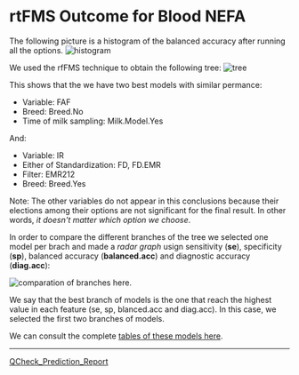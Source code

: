 # rtFMS Outcome for Blood NEFA

The following picture is a histogram of the balanced accuracy after running all the options.
![histogram](https://github.com/JFMandujanoR/QCheck_Prediction_Report/blob/master/Hist_Binary_Bal_Acc_GLMNET_NEFA.jpg)

We used the rfFMS technique to obtain the following tree:
![tree](https://github.com/JFMandujanoR/QCheck_Prediction_Report/blob/master/Tree_Binary_Bal_Acc_GLMNET_NEFA.png)

This shows that the we have two best models with similar permance:

- Variable: FAF
- Breed: Breed.No
- Time of milk sampling: Milk.Model.Yes

And: 

- Variable: IR
- Either of Standardization: FD, FD.EMR
- Filter: EMR212
- Breed: Breed.Yes

Note: The other variables do not appear in this conclusions because their elections among their options are not significant for the final result. In other words, _it doesn't matter which option we choose_.

In order to compare the different branches of the tree we selected one model per brach and made a _radar graph_ usign sensitivity (__se__), specificity (__sp__), balanced accuracy (__balanced.acc__) and diagnostic accuracy (__diag.acc__):

![comparation of branches here](https://github.com/JFMandujanoR/QCheck_Prediction_Report/blob/master/comparing_branches_NEFA.png). 

We say that the best branch of models is the one that reach the highest value in each feature (se, sp, blanced.acc and diag.acc). In this case, we selected the first two branches of models.

We can consult the complete [tables of these models here](https://github.com/JFMandujanoR/QCheck_Prediction_Report/blob/master/dat1_NEFA.xls).

_________________________________________________________________________________________________________________________________
[QCheck_Prediction_Report](https://github.com/JFMandujanoR/QCheck_Prediction_Report)
